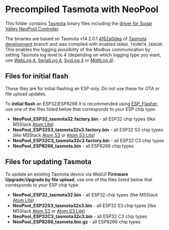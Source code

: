 # Precompiled Tasmota with NeoPool

This folder contains [Tasmota](https://github.com/arendst/Tasmota) binary files including the [driver for Sugar Valley NeoPool Controller](https://tasmota.github.io/docs/NeoPool/).

The binaries are based on Tasmota v14.2.0.1 [4f62a0dea](https://github.com/arendst/Tasmota/tree/4f62a0deab2b5ac52c7c90c48d95c3241abbd029) of [Tasmota development](https://github.com/arendst/Tasmota/tree/development) branch and was compiled with enabled `DEBUG_TASMOTA_SENSOR`.
This enables the logging possibility of the Modbus communication by setting Tasmota log level to 4 (depending on which logging type you want, use [WebLog 4](https://tasmota.github.io/docs/Commands/#weblog), [SerialLog 4](https://tasmota.github.io/docs/Commands/#seriallog), [SysLog 4](https://tasmota.github.io/docs/Commands/#syslog) or [MqttLog 4](https://tasmota.github.io/docs/Commands/#mqttlog)).

## Files for initial flash

These files are for initial flashing an ESP only. Do not use these for OTA or file upload updates.

To **initial flash** an ESP32/ESP8266 it is recommended using [ESP_Flasher](https://github.com/Jason2866/ESP_Flasher), use one of the files listed below that corresponds to your ESP chip type:

- **NeoPool_ESP32_tasmota32.factory.bin** - all ESP32 chip types (like M5Stack [Atom Lite](https://docs.m5stack.com/en/core/ATOM%20Lite))
- **NeoPool_ESP32S3_tasmota32s3.factory.bin** - all ESP32 S3 chip types (like M5Stack [Atom S3](https://docs.m5stack.com/en/core/AtomS3) or [Atom S3 Lite](https://docs.m5stack.com/en/core/AtomS3%20Lite))
- **NeoPool_ESP32C3_tasmota32c3.factory.bin** - all ESP32 C3 chip types
- **NeoPool_ESP8266_tasmota.bin** - all ESP8266 chip types

## Files for updating Tasmota

To update an existing Tasmota device via WebUI **Firmware Upgrade**/**Upgrade by file upload**, use one of the files listed below that corresponds to your ESP chip type:

- **NeoPool_ESP32_tasmota32.bin** - all ESP32 chip types (like M5Stack [Atom Lite](https://docs.m5stack.com/en/core/ATOM%20Lite))
- **NeoPool_ESP32S3_tasmota32s3.bin** - all ESP32 S3 chip types (like M5Stack [Atom S3](https://docs.m5stack.com/en/core/AtomS3) or [Atom S3 Lite](https://docs.m5stack.com/en/core/AtomS3%20Lite))
- **NeoPool_ESP32C3_tasmota32c3.bin** - all ESP32 C3 chip types
- **NeoPool_ESP8266_tasmota.bin.gz** - all ESP8266 chip types
